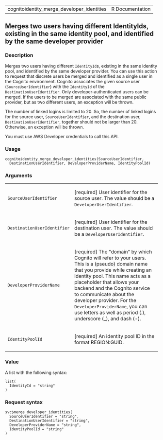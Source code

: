 <table style="width: 100%;">
<tbody>
<tr class="odd">
<td>cognitoidentity_merge_developer_identities</td>
<td style="text-align: right;">R Documentation</td>
</tr>
</tbody>
</table>

## Merges two users having different IdentityIds, existing in the same identity pool, and identified by the same developer provider

### Description

Merges two users having different `IdentityId`s, existing in the same
identity pool, and identified by the same developer provider. You can
use this action to request that discrete users be merged and identified
as a single user in the Cognito environment. Cognito associates the
given source user (`SourceUserIdentifier`) with the `IdentityId` of the
`DestinationUserIdentifier`. Only developer-authenticated users can be
merged. If the users to be merged are associated with the same public
provider, but as two different users, an exception will be thrown.

The number of linked logins is limited to 20. So, the number of linked
logins for the source user, `SourceUserIdentifier`, and the destination
user, `DestinationUserIdentifier`, together should not be larger than
20. Otherwise, an exception will be thrown.

You must use AWS Developer credentials to call this API.

### Usage

    cognitoidentity_merge_developer_identities(SourceUserIdentifier,
      DestinationUserIdentifier, DeveloperProviderName, IdentityPoolId)

### Arguments

<table>
<colgroup>
<col style="width: 35%" />
<col style="width: 65%" />
</colgroup>
<tbody>
<tr class="odd">
<td><code
id="cognitoidentity_merge_developer_identities_:_SourceUserIdentifier">SourceUserIdentifier</code></td>
<td><p>[required] User identifier for the source user. The value should
be a <code>DeveloperUserIdentifier</code>.</p></td>
</tr>
<tr class="even">
<td><code
id="cognitoidentity_merge_developer_identities_:_DestinationUserIdentifier">DestinationUserIdentifier</code></td>
<td><p>[required] User identifier for the destination user. The value
should be a <code>DeveloperUserIdentifier</code>.</p></td>
</tr>
<tr class="odd">
<td><code
id="cognitoidentity_merge_developer_identities_:_DeveloperProviderName">DeveloperProviderName</code></td>
<td><p>[required] The "domain" by which Cognito will refer to your
users. This is a (pseudo) domain name that you provide while creating an
identity pool. This name acts as a placeholder that allows your backend
and the Cognito service to communicate about the developer provider. For
the <code>DeveloperProviderName</code>, you can use letters as well as
period (.), underscore (_), and dash (-).</p></td>
</tr>
<tr class="even">
<td><code
id="cognitoidentity_merge_developer_identities_:_IdentityPoolId">IdentityPoolId</code></td>
<td><p>[required] An identity pool ID in the format
REGION:GUID.</p></td>
</tr>
</tbody>
</table>

### Value

A list with the following syntax:

    list(
      IdentityId = "string"
    )

### Request syntax

    svc$merge_developer_identities(
      SourceUserIdentifier = "string",
      DestinationUserIdentifier = "string",
      DeveloperProviderName = "string",
      IdentityPoolId = "string"
    )
